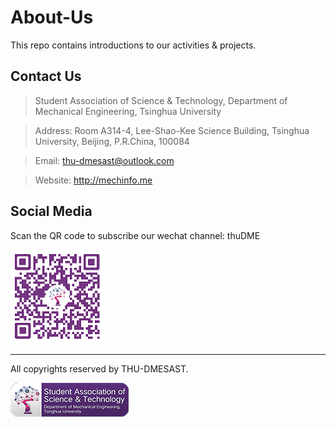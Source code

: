 About-Us
==============
This repo contains introductions to our activities &amp; projects.

Contact Us 
-----------

> Student Association of Science & Technology, Department of Mechanical Engineering, Tsinghua University

>Address: Room A314-4, Lee-Shao-Kee Science Building, Tsinghua University, Beijing, P.R.China, 100084

>Email: <thu-dmesast@outlook.com>

>Website: http://mechinfo.me

Social Media
-----------
Scan the QR code to subscribe our wechat channel: thuDME

![](media/wechat_channel_QR_code.png)


-----------------------


All copyrights reserved by THU-DMESAST.

![](media/THU_DMESAST_logo_buttonstyle_purple.png)

